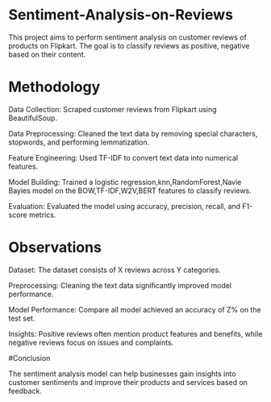 # Sentiment-Analysis-on-Reviews

This project aims to perform sentiment analysis on customer reviews of products on Flipkart. The goal is to classify reviews as positive, negative based on their content.

# Methodology

Data Collection: Scraped customer reviews from Flipkart using BeautifulSoup.

Data Preprocessing: Cleaned the text data by removing special characters, stopwords, and performing lemmatization.

Feature Engineering: Used TF-IDF to convert text data into numerical features.

Model Building: Trained a logistic regression,knn,RandomForest,Navie Bayies model on the BOW,TF-IDF,W2V,BERT features to classify reviews.

Evaluation: Evaluated the model using accuracy, precision, recall, and F1-score metrics.

# Observations

Dataset: The dataset consists of X reviews across Y categories.

Preprocessing: Cleaning the text data significantly improved model performance.

Model Performance: Compare all model achieved an accuracy of Z% on the test set.

Insights: Positive reviews often mention product features and benefits, while negative reviews focus on issues and complaints.

#Conclusion

The sentiment analysis model can help businesses gain insights into customer sentiments and improve their products and services based on feedback.

